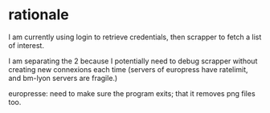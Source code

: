 # rationale

I am currently using login to retrieve credentials, then scrapper to fetch a list of interest.

I am separating the 2 because I potentially need to debug scrapper without creating new connexions each time (servers of europress have ratelimit, and bm-lyon servers are fragile.)

europresse:
need to make sure the program exits; that it removes png files too.
